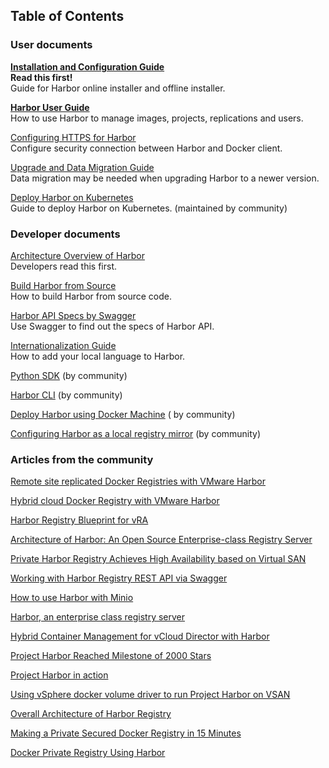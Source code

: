 ## Table of Contents

### User documents

**[Installation and Configuration Guide](installation_guide.md)   
Read this first!**  
Guide for Harbor online installer and offline installer.

**[Harbor User Guide](user_guide.md)**  
How to use Harbor to manage images, projects, replications and users.

[Configuring HTTPS for Harbor](configure_https.md)  
Configure security connection between Harbor and Docker client.

[Upgrade and Data Migration Guide](migration_guide.md)  
Data migration may be needed when upgrading Harbor to a newer version.

[Deploy Harbor on Kubernetes](kubernetes_deployment.md)  
Guide to deploy Harbor on Kubernetes. (maintained by community)

### Developer documents

[Architecture Overview of Harbor](https://github.com/vmware/harbor/wiki/Architecture-Overview-of-Harbor)  
Developers read this first.

[Build Harbor from Source](compile_guide.md)  
How to build Harbor from source code.

[Harbor API Specs by Swagger](configure_swagger.md)  
Use Swagger to find out the specs of Harbor API.

[Internationalization Guide](developer_guide_i18n.md)  
How to add your local language to Harbor.

[Python SDK](../contrib/sdk/harbor-py) (by community)

[Harbor CLI](https://github.com/int32bit/harborclient) (by community)

[Deploy Harbor using Docker Machine](../contrib/deploying_using_docker_machine.md) ( by community)

[Configuring Harbor as a local registry mirror](../contrib/Configure_mirror.md) (by community)

### Articles from the community

[Remote site replicated Docker Registries with VMware Harbor](http://www.vmtocloud.com/remote-site-replicated-docker-registries-with-vmware-harbor/)

[Hybrid cloud Docker Registry with VMware Harbor](http://www.vmtocloud.com/hybrid-cloud-docker-registry-with-vmware-harbor/)

[Harbor Registry Blueprint for vRA](http://www.vmtocloud.com/harbor-registry-blueprint-is-here/)

[Architecture of Harbor: An Open Source Enterprise-class Registry Server](http://www.think-foundry.com/architecture-of-harbor-an-open-source-enterprise-class-registry-server/)

[Private Harbor Registry Achieves High Availability based on Virtual SAN](http://www.think-foundry.com/private-docker-registry-harbor-achieves-ha-based-on-virtual-san/)

[Working with Harbor Registry REST API via Swagger](http://www.think-foundry.com/working-with-harbor-registry-rest-api-via-swagger/)

[How to use Harbor with Minio](https://blog.minio.io/how-to-use-vmware-harbor-with-minio-c07a5c4ae31b)

[Harbor, an enterprise class registry server](https://vorcunus.blog/2017/03/11/harbor-an-enterprise-class-registry-server/)

[Hybrid Container Management for vCloud Director with Harbor](https://blogs.vmware.com/vcat/2017/03/hybrid-container-management-vcloud-director-vmware-harbor.html)

[Project Harbor Reached Milestone of 2000 Stars](http://www.think-foundry.com/project-harbor-reaches-milestone-2000-stars-github/)

[Project Harbor in action](http://cormachogan.com/2016/08/05/project-harbor-action/)

[Using vSphere docker volume driver to run Project Harbor on VSAN](http://cormachogan.com/2016/07/29/using-vsphere-docker-volume-driver-run-project-harbor-vsan/)

[Overall Architecture of Harbor Registry](http://www.compare-review-information.com/overall-architecture-of-harbor-registry/)

[Making a Private Secured Docker Registry in 15 Minutes](http://alexanderzeitler.com/articles/deploying-a-private-secured-docker-registry-within-15-minutes/)

[Docker Private Registry Using Harbor](https://blog.imaginea.com/docker-private-registry-using-harbor-2/)
